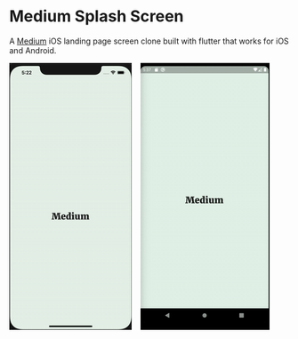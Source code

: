 # Medium Splash Screen

A [Medium](https://medium.com/) iOS landing page screen clone built with flutter that works for iOS and Android.

![ios]&nbsp;&nbsp;&nbsp;&nbsp;![android]

[android]: assets/gifs/startup-android.gif
[ios]: assets/gifs/startup-ios.gif
